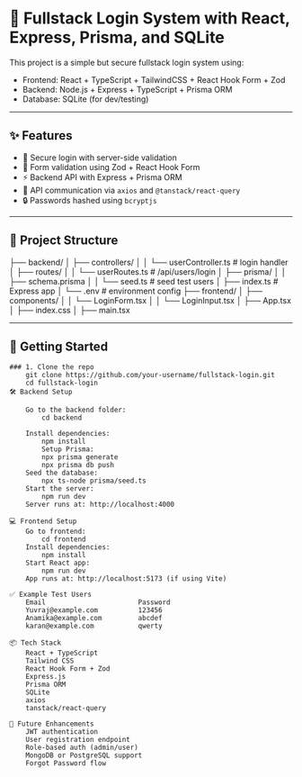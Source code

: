 # 🔐 Fullstack Login System with React, Express, Prisma, and SQLite

This project is a simple but secure fullstack login system using:

- Frontend: React + TypeScript + TailwindCSS + React Hook Form + Zod
- Backend: Node.js + Express + TypeScript + Prisma ORM
- Database: SQLite (for dev/testing)

---

## ✨ Features

- 🔐 Secure login with server-side validation
- 🔎 Form validation using Zod + React Hook Form
- ⚡ Backend API with Express + Prisma ORM
- 🔄 API communication via `axios` and `@tanstack/react-query`
- 🔒 Passwords hashed using `bcryptjs`

---

## 📁 Project Structure

├── backend/ 
│ ├── controllers/ 
│ │ └── userController.ts # login handler 
│ ├── routes/ 
│ │ └── userRoutes.ts # /api/users/login 
│ ├── prisma/ 
│ │ ├── schema.prisma 
│ │ └── seed.ts # seed test users 
│ ├── index.ts # Express app 
│ └── .env # environment config 
├── frontend/ 
│ ├── components/ 
│ │ └── LoginForm.tsx 
│ │ └── LoginInput.tsx 
│ ├── App.tsx 
│ ├── index.css 
│ ├── main.tsx

---

## 🚀 Getting Started

    ### 1. Clone the repo
        git clone https://github.com/your-username/fullstack-login.git
        cd fullstack-login
    🛠️ Backend Setup
    
        Go to the backend folder:
            cd backend
    
        Install dependencies:
            npm install
            Setup Prisma:
            npx prisma generate
            npx prisma db push
        Seed the database:
            npx ts-node prisma/seed.ts
        Start the server:
            npm run dev
        Server runs at: http://localhost:4000
    
    💻 Frontend Setup
        Go to frontend:
            cd frontend
        Install dependencies:
            npm install
        Start React app:
            npm run dev
        App runs at: http://localhost:5173 (if using Vite)
    
    ✅ Example Test Users
        Email	                    Password
        Yuvraj@example.com	        123456
        Anamika@example.com	        abcdef
        karan@example.com	        qwerty
    
    📦 Tech Stack
        React + TypeScript
        Tailwind CSS
        React Hook Form + Zod
        Express.js
        Prisma ORM
        SQLite   
        axios 
        tanstack/react-query
    
    🧠 Future Enhancements
        JWT authentication
        User registration endpoint
        Role-based auth (admin/user)
        MongoDB or PostgreSQL support
        Forgot Password flow
    
    